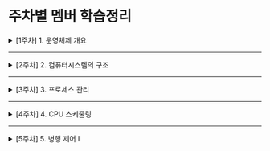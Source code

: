 # 주차별 멤버 학습정리

<details>
  <summary>[1주차] 1. 운영체제 개요</summary>
  <ul>
    <li>Ader : https://velog.io/@ak2j38/운영체제-스터디-1.-운영체제-개요</li>
    <li>Dave : https://phase-bow-938.notion.site/e0f54d8e6fa14a40ac726ffb663855a3</li>
    <li>Jay : https://jwkim96.tistory.com/212</li>
    <li>Jun : https://cookie-tin-8ec.notion.site/8441c4889ed2479c9a91c8b9ed887fd4</li>
    <li>로니 : https://velog.io/@cmsskkk/01.-운영체제의-개요</li>
    <li>루이 : https://velog.io/@louie/1주차-운영체제-개요</li>
    <li>산토리 : https://velog.io/@seyoung755/220206-TIL</li>
    <li>케이 : https://velog.io/@becolorful/운영체제-스터디-1주차-운영체제-개요</li>
  </ul>
</details>

---

<details>
  <summary>[2주차] 2. 컴퓨터시스템의 구조</summary>
  <ul>
    <li>Ader : https://velog.io/@ak2j38/운영체제-스터디-2.-컴퓨터시스템의-구조</li>
    <li>Dave : https://phase-bow-938.notion.site/59e17cce24604099bd8a128af0a5e900</li>
    <li>Jay : https://jwkim96.tistory.com/219</li>
    <li>Jun : https://cookie-tin-8ec.notion.site/bbf399ff3aa64d1fb405fa42431c2edc</li>
    <li>로니 : https://velog.io/@cmsskkk/02</li>
    <li>루이 : https://velog.io/@louie/운영체제-2주차-컴퓨터-시스템의-구조</li>
    <li>산토리 : https://velog.io/@seyoung755/운영체제-2주차-컴퓨터-시스템의-구조</li>
    <li>케이 : https://velog.io/@becolorful/운영체제-스터디-2주차-컴퓨터시스템의-구조</li>
  </ul>
</details>

---

<details>
  <summary>[3주차] 3. 프로세스 관리</summary>
  <ul>
    <li>Ader : https://velog.io/@ak2j38/운영체제-스터디-3.-프로세스-관리</li>
    <li>Dave : https://phase-bow-938.notion.site/cdd558a539a9492eaae0b377f3e6d8dc</li>
    <li>Jay : https://jwkim96.tistory.com/224</li>
    <li>Jun : https://cookie-tin-8ec.notion.site/7bbbef2e8f054b00b04698d3ca349d70</li>
    <li>로니 : https://velog.io/@cmsskkk/03.-프로세스-관리</li>
    <li>루이 : https://nosy-frame-012.notion.site/8777863224db4ccbaa4d5418cf856a87</li>
    <li>산토리 : https://velog.io/@seyoung755/운영체제-3주차-프로세스-관리</li>
    <li>케이 : https://velog.io/@becolorful/운영체제-스터디-3주차-프로세스-관리</li>
  </ul>
</details>

---

<details>
  <summary>[4주차] 4. CPU 스케줄링</summary>
  <ul>
    <li>Ader : </li>
    <li>Dave : </li>
    <li>Jay : </li>
    <li>Jun : </li>
    <li>로니 : </li>
    <li>산토리 : </li>
    <li>케이 : </li>
  </ul>
</details>

---

<details>
  <summary>[5주차] 5. 병행 제어 I</summary>
  <ul>
    <li>Ader : https://velog.io/@ak2j38/운영체제-스터디-4.-CPU-스케줄링</li>
    <li>Dave : https://phase-bow-938.notion.site/CPU-e77dec99a8484421ac4d38f614fb789d</li>
    <li>Jay : https://jwkim96.tistory.com/231</li>
    <li>Jun : https://cookie-tin-8ec.notion.site/CPU-2756a18a4e74470b94844a4327d10bb1</li>
    <li>로니 : https://velog.io/@cmsskkk/04.-CPU-스케줄링</li>
    <li>산토리 : https://velog.io/@seyoung755/운영체제-4주차-CPU-스케줄링</li>
    <li>케이 : https://velog.io/@becolorful/운영체제-스터디-4주차-CPU-Scheduling</li>
  </ul>
</details>
